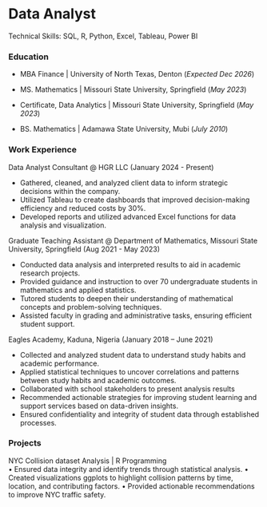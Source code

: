 # Data Analyst

Technical Skills: SQL, R, Python, Excel, Tableau, Power BI

### Education
- MBA Finance | University of North Texas, Denton (_Expected Dec 2026_)

- MS. Mathematics | Missouri State University, Springfield (_May 2023_)
  
- Certificate, Data Analytics | Missouri State University, Springfield (_May 2023_)

- BS. Mathematics | Adamawa State University, Mubi (_July 2010_)
  

### Work Experience
Data Analyst Consultant @ HGR LLC (January 2024 - Present) 
- Gathered, cleaned, and analyzed client data to inform strategic decisions within the company.
-	Utilized Tableau to create dashboards that improved decision-making efficiency and reduced costs by 30%.
-	Developed reports and utilized advanced Excel functions for data analysis and visualization.
  
Graduate Teaching Assistant @ Department of Mathematics, Missouri State University, Springfield (Aug 2021 - May 2023)
- Conducted data analysis and interpreted results to aid in academic research projects.
-	Provided guidance and instruction to over 70 undergraduate students in mathematics and applied statistics.
-	Tutored students to deepen their understanding of mathematical concepts and problem-solving techniques.
-	Assisted faculty in grading and administrative tasks, ensuring efficient student support.

Eagles Academy, Kaduna, Nigeria (January 2018 – June 2021)  
-	Collected and analyzed student data to understand study habits and academic performance.
-	Applied statistical techniques to uncover correlations and patterns between study habits and academic outcomes.
-	Collaborated with school stakeholders to present analysis results
- Recommended actionable strategies for improving student learning and support services based on data-driven insights.
-	Ensured confidentiality and integrity of student data through established processes.

### Projects
NYC Collision dataset Analysis | R Programming   
•	Ensured data integrity and identify trends through statistical analysis.
•	Created visualizations ggplots to highlight collision patterns by time, location, and contributing factors.
•	Provided actionable recommendations to improve NYC traffic safety.


